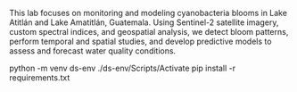 This lab focuses on monitoring and modeling cyanobacteria blooms in Lake Atitlán and Lake Amatitlán, Guatemala. Using Sentinel-2 satellite imagery, custom spectral indices, and geospatial analysis, we detect bloom patterns, perform temporal and spatial studies, and develop predictive models to assess and forecast water quality conditions.

python -m venv ds-env 
./ds-env/Scripts/Activate
pip install -r requirements.txt 